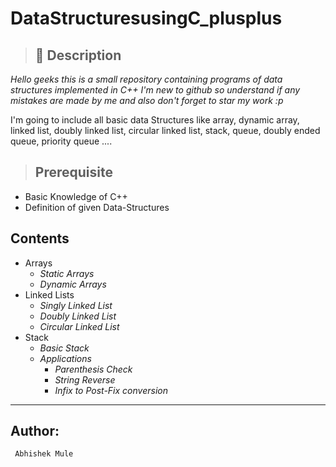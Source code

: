  # DataStructuresusingC_plusplus 

> ## &#x1F534; Description

*Hello geeks this is a small repository containing programs of data structures implemented in C++
I'm  new to github so understand if any mistakes are made by me and also don't forget to star my work :p*


I'm going to include all basic data Structures like array, dynamic array, linked list, doubly linked list, circular linked list, stack, 
queue, doubly ended queue, priority queue ....

> ## Prerequisite 

* Basic Knowledge of C++
* Definition of given Data-Structures

## Contents

* Arrays
    * *Static Arrays*
    * *Dynamic Arrays*
* Linked Lists
    * *Singly Linked List*
    * *Doubly Linked List*
    * *Circular Linked List*
* Stack
    * *Basic Stack*
    * *Applications*
         * *Parenthesis Check*
         * *String Reverse*
         * *Infix to Post-Fix conversion*
    
---
## Author:
     Abhishek Mule

